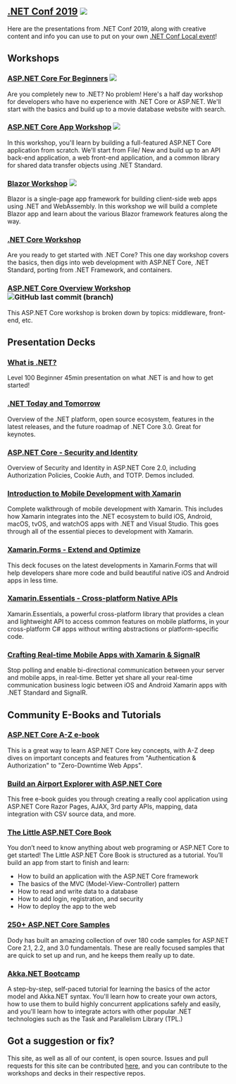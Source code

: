 ## [.NET Conf 2019](https://github.com/dotnet-presentations/dotNETConf/tree/master/2019) ![](https://img.shields.io/github/last-commit/dotnet-presentations/dotnetconf2019.svg?style=flat)

Here are the presentations from .NET Conf 2019, along with creative content and info you can use to put on your own [.NET Conf Local event](https://www.dotnetconf.net/local-events)!

## Workshops

### [ASP.NET Core For Beginners](https://github.com/dotnet-presentations/aspnetcore-for-beginners) ![](https://img.shields.io/github/last-commit/dotnet-presentations/aspnetcore-for-beginners.svg?style=flat)

Are you completely new to .NET? No problem! Here's a half day workshop for developers who have no experience with .NET Core or ASP.NET. We'll start with the basics and build up to a movie database website with search.

### [ASP.NET Core App Workshop](https://github.com/dotnet-presentations/aspnetcore-app-workshop) ![](https://img.shields.io/github/last-commit/dotnet-presentations/aspnetcore-app-workshop.svg?style=flat)

In this workshop, you'll learn by building a full-featured ASP.NET Core application from scratch. We'll start from File/ New and build up to an API back-end application, a web front-end application, and a common library for shared data transfer objects using .NET Standard.

### [Blazor Workshop](https://github.com/dotnet-presentations/blazor-workshop/) ![](https://img.shields.io/github/last-commit/dotnet-presentations/blazor-workshop.svg?style=flat)

Blazor is a single-page app framework for building client-side web apps using .NET and WebAssembly. In this workshop we will build a complete Blazor app and learn about the various Blazor framework features along the way.

### [.NET Core Workshop](https://github.com/dotnet-presentations/dotnetcore-workshop) 
<!--![](https://img.shields.io/github/last-commit/dotnet-presentations/dotnetcore-workshop.svg?style=flat)-->

Are you ready to get started with .NET Core? This one day workshop covers the basics, then digs into web development with ASP.NET Core,
.NET Standard, porting from .NET Framework, and containers.

<!-- Commented out until updated
### [ASP.NET Core Authorization Workshop](https://github.com/blowdart/AspNetAuthorizationWorkshop) ![GitHub last commit (branch)](https://img.shields.io/github/last-commit/blowdart/AspNetAuthorizationWorkshop/master.svg)

A workshop for moving through the various new pieces in ASP.NET Core Authorization.
-->

### [ASP.NET Core Overview Workshop](https://github.com/dotnet-presentations/aspnetcore-workshop) ![GitHub last commit (branch)](https://img.shields.io/github/last-commit/dotnet-presentations/aspnetcore-concepts-workshop/master.svg)

This ASP.NET Core workshop is broken down by topics: middleware, front-end, etc.

## Presentation Decks

### [What is .NET?](https://github.com/dotnet-presentations/home/tree/master/.NET%20Intro)

Level 100 Beginner 45min presentation on what .NET is and how to get started!

### [.NET Today and Tomorrow](https://github.com/dotnet-presentations/home/tree/master/.NET%20Keynote)

Overview of the .NET platform, open source ecosystem, features in the latest releases, and the future roadmap of .NET Core 3.0. Great for keynotes.

### [ASP.NET Core - Security and Identity](https://github.com/dotnet-presentations/home/tree/master/Security/ASP.NET%20Core%202.0)

Overview of Security and Identity in ASP.NET Core 2.0, including Authorization Policies, Cookie Auth, and TOTP. Demos included.

### [Introduction to Mobile Development with Xamarin](https://github.com/dotnet-presentations/mobile/tree/master/Introduction%20to%20Mobile%20Development%20with%20Xamarin)
Complete walkthrough of mobile development with Xamarin. This includes how Xamarin integrates into the .NET ecosystem to build iOS, Android, macOS, tvOS, and watchOS apps with .NET and Visual Studio. This goes through all of the essential pieces to development with Xamarin.

### [Xamarin.Forms - Extend and Optimize](https://github.com/dotnet-presentations/mobile/tree/master/Xamarin.Forms%20-%20Extend%20and%20Optimize)

This deck focuses on the latest developments in Xamarin.Forms that will help developers share more code and build beautiful native iOS and Android apps in less time.

### [Xamarin.Essentials - Cross-platform Native APIs](https://github.com/dotnet-presentations/mobile/tree/master/Xamarin.Essentials)

Xamarin.Essentials, a powerful cross-platform library that provides a clean and lightweight API to access common features on mobile platforms, in your cross-platform C# apps without writing abstractions or platform-specific code.

### [Crafting Real-time Mobile Apps with Xamarin & SignalR](https://github.com/dotnet-presentations/xamarin/tree/master/SignalR-%20Real-time%20Communication%20for%20Xamarin)

Stop polling and enable bi-directional communication between your server and mobile apps, in real-time. Better yet share all your real-time communication business logic between iOS and Android Xamarin apps with .NET Standard and SignalR.

## Community E-Books and Tutorials

### [ASP.NET Core A-Z e-book](https://wakeupandcode.com/release-asp-net-core-a-z-ebook/)

This is a great way to learn ASP.NET Core key concepts, with A-Z deep dives on important concepts and features from "Authentication & Authorization" to "Zero-Downtime Web Apps".

### [Build an Airport Explorer with ASP.NET Core](https://www.jerriepelser.com/books/airport-explorer)

This free e-book guides you through creating a really cool application using ASP.NET Core Razor Pages, AJAX, 3rd party APIs, mapping, data integration with CSV source data, and more.

### [The Little ASP.NET Core Book](https://www.recaffeinate.co/book/)

You don’t need to know anything about web programing or ASP.NET Core to get started! The Little ASP.NET Core Book is structured as a tutorial. You’ll build an app from start to finish and learn:

- How to build an application with the ASP.NET Core framework
- The basics of the MVC (Model-View-Controller) pattern
- How to read and write data to a database
- How to add login, registration, and security
- How to deploy the app to the web

### [250+ ASP.NET Core Samples](https://github.com/dodyg/practical-aspnetcore)
Dody has built an amazing collection of over 180 code samples for ASP.NET Core 2.1, 2.2, and 3.0 fundamentals. These are really focused samples that are quick to set up and run, and he keeps them really up to date.

### [Akka.NET Bootcamp](https://github.com/petabridge/akka-bootcamp)
A step-by-step, self-paced tutorial for learning the basics of the actor model and Akka.NET syntax. You'll learn how to create your own actors, how to use them to build highly concurrent applications safely and easily, and you'll learn how to integrate actors with other popular .NET technologies such as the Task and Parallelism Library (TPL.)

## Got a suggestion or fix?
This site, as well as all of our content, is open source. Issues and pull requests for this site can be contributed [here](https://github.com/dotnet-presentations/dotnet-presentations.github.io), and you can contribute to the workshops and decks in their respective repos.
